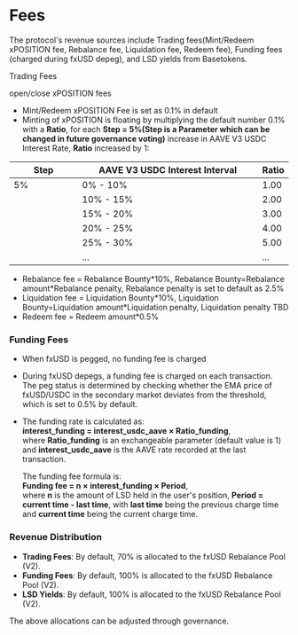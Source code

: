 # Fees

The protocol's revenue sources include Trading fees(Mint/Redeem xPOSITION fee, Rebalance fee, Liquidation fee, Redeem fee), Funding fees (charged during fxUSD depeg), and LSD yields from Basetokens.



Trading Fees

open/close xPOSITION fees

* Mint/Redeem xPOSITION Fee is set as 0.1% in default
* Minting of xPOSITION is floating by multiplying the default number 0.1% with a **Ratio**, for each **Step = 5%(Step is a Parameter which can be changed in future governance voting)** increase in AAVE V3 USDC Interest Rate, **Ratio** increased by 1:

<table><thead><tr><th width="164">Step</th><th width="506">AAVE V3 USDC Interest Interval</th><th>Ratio</th></tr></thead><tbody><tr><td>5%</td><td>0% - 10%</td><td>1.00</td></tr><tr><td></td><td>10% - 15%</td><td>2.00</td></tr><tr><td></td><td>15% - 20%</td><td>3.00</td></tr><tr><td></td><td>20% - 25%</td><td>4.00</td></tr><tr><td></td><td>25% - 30%</td><td>5.00</td></tr><tr><td></td><td>...</td><td>...</td></tr></tbody></table>

* Rebalance fee = Rebalance Bounty\*10%, Rebalance Bounty=Rebalance amount\*Rebalance penalty, Rebalance penalty is set to default as 2.5%
* Liquidation fee = Liquidation Bounty\*10%, Liquidation Bounty=Liquidation amount\*Liquidation penalty, Liquidation penalty TBD
* Redeem fee = Redeem amount\*0.5%

### Funding Fees

* When fxUSD is pegged, no funding fee is charged
* During fxUSD depegs, a funding fee is charged on each transaction. The peg status is determined by checking whether the EMA price of fxUSD/USDC in the secondary market deviates from the threshold, which is set to 0.5% by default.
*   The funding rate is calculated as:\
    **interest\_funding = interest\_usdc\_aave × Ratio\_funding**,\
    where **Ratio\_funding** is an exchangeable parameter (default value is 1) and **interest\_usdc\_aave** is the AAVE rate recorded at the last transaction.

    The funding fee formula is:\
    **Funding fee = n × interest\_funding × Period**,\
    where **n** is the amount of LSD held in the user's position, **Period = current time - last time**, with **last time** being the previous charge time and **current time** being the current charge time.

### Revenue Distribution

* **Trading Fees**: By default, 70% is allocated to the fxUSD Rebalance Pool (V2).
* **Funding Fees**: By default, 100% is allocated to the fxUSD Rebalance Pool (V2).
* **LSD Yields**: By default, 100% is allocated to the fxUSD Rebalance Pool (V2).

The above allocations can be adjusted through governance.



